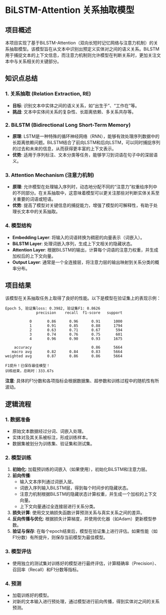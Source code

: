 # BiLSTM-Attention 关系抽取模型

## 项目概述

本项目实现了基于BiLSTM-Attention（双向长短时记忆网络与注意力机制）的关系抽取模型。该模型旨在从文本中识别出预定义实体对之间的语义关系。BiLSTM用于捕捉文本的上下文信息，而注意力机制则允许模型在判断关系时，更加关注文本中与关系相关的关键部分。

## 知识点总结

### 1. 关系抽取 (Relation Extraction, RE)
- **目标**: 识别文本中实体之间的语义关系，如“出生于”、“工作在”等。
- **挑战**: 文本中实体间关系的复杂性、长距离依赖、多关系共存等。

### 2. BiLSTM (Bidirectional Long Short-Term Memory)
- **原理**: LSTM是一种特殊的循环神经网络（RNN），能够有效处理序列数据中的长距离依赖问题。BiLSTM结合了前向LSTM和后向LSTM，可以同时捕捉序列的过去和未来的信息，从而获得更丰富的上下文表示。
- **优势**: 适用于序列标注、文本分类等任务，能够学习到词语在句子中的深层语义。

### 3. Attention Mechanism (注意力机制)
- **原理**: 允许模型在处理输入序列时，动态地分配不同的“注意力”权重给序列中的不同部分。在关系抽取中，这意味着模型可以更关注那些对判断实体关系至关重要的词语或短语。
- **优势**: 提高了模型对关键信息的捕捉能力，增强了模型的可解释性，有助于处理长文本中的关系抽取。

### 4. 模型结构
- **Embedding Layer**: 将输入的词语转换为稠密的向量表示（词嵌入）。
- **BiLSTM Layer**: 处理词嵌入序列，生成上下文相关的隐藏状态。
- **Attention Layer**: 根据BiLSTM的输出，计算每个词语的注意力权重，并生成加权后的上下文向量。
- **Output Layer**: 通常是一个全连接层，将注意力层的输出映射到关系分类的概率分布。

## 项目结果

该模型在关系抽取任务上取得了良好的性能。以下是模型在验证集上的表现示例：

```
Epoch 5, 验证集loss: 0.3982, 验证集F1: 0.8626
              precision    recall  f1-score   support

           0       0.86      0.96      0.91      1000
           1       0.91      0.85      0.88      1794
           2       0.63      0.71      0.67       594
           3       0.74      0.76      0.75       601
           4       0.96      0.90      0.93      1675

    accuracy                           0.86      5664
   macro avg       0.82      0.84      0.83      5664
weighted avg       0.87      0.86      0.86      5664

F1提升！已保存最佳模型！
训练结束，总耗时：333.67s
```

**注意**: 具体的F1分数和各项指标会根据数据集、超参数和训练过程中的随机性有所波动。

## 逻辑流程

### 1. 数据准备
- 原始文本数据经过分词、词嵌入处理。
- 实体对及其关系被标注，形成训练样本。
- 数据集被划分为训练集、验证集和测试集。

### 2. 模型训练
1.  **初始化**: 加载预训练的词嵌入（如果使用），初始化BiLSTM和注意力层。
2.  **前向传播**: 
    - 输入文本序列通过词嵌入层。
    - 词嵌入序列输入BiLSTM层，得到每个时间步的隐藏状态。
    - 注意力机制根据BiLSTM的隐藏状态计算权重，并生成一个加权的上下文向量。
    - 上下文向量通过全连接层进行关系分类。
3.  **损失计算**: 使用交叉熵损失函数计算预测关系与真实关系之间的差异。
4.  **反向传播与优化**: 根据损失计算梯度，并使用优化器（如Adam）更新模型参数。
5.  **验证与保存**: 在每个epoch结束后，模型在验证集上进行评估。如果性能（如F1分数）有所提升，则保存当前模型为最佳模型。

### 3. 模型评估
- 使用独立的测试集对训练好的模型进行最终评估，计算精确率（Precision）、召回率（Recall）和F1分数等指标。

### 4. 预测
- 加载训练好的模型。
- 对新的文本输入进行预处理，通过模型进行前向传播，得到实体对之间的关系预测。